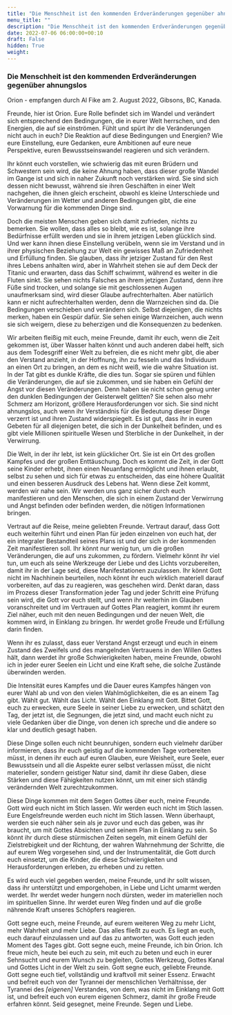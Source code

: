 ```yaml
---
title: "Die Menschheit ist den kommenden Erdveränderungen gegenüber ahnungslos"
menu_title: ""
description: "Die Menschheit ist den kommenden Erdveränderungen gegenüber ahnungslos"
date: 2022-07-06 06:00:00+00:10
draft: False
hidden: True
weight:
---
```

### Die Menschheit ist den kommenden Erdveränderungen gegenüber ahnungslos

Orion - empfangen durch Al Fike am 2. August 2022, Gibsons, BC, Kanada.

Freunde, hier ist Orion. Eure Rolle befindet sich im Wandel und verändert sich entsprechend den Bedingungen, die in eurer Welt herrschen, und den Energien, die auf sie einströmen. Fühlt und spürt ihr die Veränderungen nicht auch in euch? Die Reaktion auf diese Bedingungen und Energien? Wie eure Einstellung, eure Gedanken, eure Ambitionen auf eure neue Perspektive, euren Bewusstseinswandel reagieren und sich verändern.

Ihr könnt euch vorstellen, wie schwierig das mit euren Brüdern und Schwestern sein wird, die keine Ahnung haben, dass dieser große Wandel im Gange ist und sich in naher Zukunft noch verstärken wird. Sie sind sich dessen nicht bewusst, während sie ihren Geschäften in einer Welt nachgehen, die ihnen gleich erscheint, obwohl es kleine Unterschiede und Veränderungen im Wetter und anderen Bedingungen gibt, die eine Vorwarnung für die kommenden Dinge sind.
  
Doch die meisten Menschen geben sich damit zufrieden, nichts zu bemerken. Sie wollen, dass alles so bleibt, wie es ist, solange ihre Bedürfnisse erfüllt werden und sie in ihrem jetzigen Leben glücklich sind. Und wer kann ihnen diese Einstellung verübeln, wenn sie im Verstand und in ihrer physischen Beziehung zur Welt ein gewisses Maß an Zufriedenheit und Erfüllung finden. Sie glauben, dass ihr jetziger Zustand für den Rest ihres Lebens anhalten wird, aber in Wahrheit stehen sie auf dem Deck der Titanic und erwarten, dass das Schiff schwimmt, während es weiter in die Fluten sinkt. Sie sehen nichts Falsches an ihrem jetzigen Zustand, denn ihre Füße sind trocken, und solange sie mit geschlossenen Augen unaufmerksam sind, wird dieser Glaube aufrechterhalten. Aber natürlich kann er nicht aufrechterhalten werden, denn die Warnzeichen sind da. Die Bedingungen verschieben und verändern sich. Selbst diejenigen, die nichts merken, haben ein Gespür dafür. Sie sehen einige Warnzeichen, auch wenn sie sich weigern, diese zu beherzigen und die Konsequenzen zu bedenken.

Wir arbeiten fleißig mit euch, meine Freunde, damit ihr euch, wenn die Zeit gekommen ist, über Wasser halten könnt und auch anderen dabei helft, sich aus dem Todesgriff einer Welt zu befreien, die es nicht mehr gibt, die aber den Verstand anzieht, in der Hoffnung, ihn zu fesseln und das Individuum an einen Ort zu bringen, an dem es nicht weiß, wie die wahre Situation ist.  In der Tat gibt es dunkle Kräfte, die dies tun. Sogar sie spüren und fühlen die Veränderungen, die auf sie zukommen, und sie haben ein Gefühl der Angst vor diesen Veränderungen. Denn haben sie nicht schon genug unter den dunklen Bedingungen der Geisterwelt gelitten? Sie sehen also mehr Schmerz am Horizont, größere Herausforderungen vor sich. Sie sind nicht ahnungslos, auch wenn ihr Verständnis für die Bedeutung dieser Dinge verzerrt ist und ihren Zustand widerspiegelt.
Es ist gut, dass ihr in euren Gebeten für all diejenigen betet, die sich in der Dunkelheit befinden, und es gibt viele Millionen spirituelle Wesen und Sterbliche in der Dunkelheit, in der Verwirrung. 

Die Welt, in der ihr lebt, ist kein glücklicher Ort. Sie ist ein Ort des großen Kampfes und der großen Enttäuschung. Doch es kommt die Zeit, in der Gott seine Kinder erhebt, ihnen einen Neuanfang ermöglicht und ihnen erlaubt, selbst zu sehen und sich für etwas zu entscheiden, das eine höhere Qualität und einen besseren Ausdruck des Lebens hat.  Wenn diese Zeit kommt, werden wir nahe sein. Wir werden uns ganz sicher durch euch manifestieren und den Menschen, die sich in einem Zustand der Verwirrung und Angst befinden oder befinden werden, die nötigen Informationen bringen. 

Vertraut auf die Reise, meine geliebten Freunde. Vertraut darauf, dass Gott euch weiterhin führt und einen Plan für jeden einzelnen von euch hat, der ein integraler Bestandteil seines Plans ist und der sich in der kommenden Zeit manifestieren soll. Ihr könnt nur wenig tun, um die großen Veränderungen, die auf uns zukommen, zu fördern. Vielmehr könnt ihr viel tun, um euch als seine Werkzeuge der Liebe und des Lichts vorzubereiten, damit ihr in der Lage seid, diese Manifestationen zuzulassen. Ihr könnt Gott nicht im Nachhinein beurteilen, noch könnt ihr euch wirklich materiell darauf vorbereiten, auf das zu reagieren, was geschehen wird. Denkt daran, dass im Prozess dieser Transformation jeder Tag und jeder Schritt eine Prüfung sein wird, die Gott vor euch stellt, und wenn ihr weiterhin im Glauben voranschreitet und im Vertrauen auf Gottes Plan reagiert, kommt ihr eurem Ziel näher, euch mit den neuen Bedingungen und der neuen Welt, die kommen wird, in Einklang zu bringen. Ihr werdet große Freude und Erfüllung darin finden.

Wenn ihr es zulasst, dass euer Verstand Angst erzeugt und euch in einem Zustand des Zweifels und des mangelnden Vertrauens in den Willen Gottes hält, dann werdet ihr große Schwierigkeiten haben, meine Freunde, obwohl ich in jeder eurer Seelen ein Licht und eine Kraft sehe, die solche Zustände überwinden werden. 

Die Intensität eures Kampfes und die Dauer eures Kampfes hängen von eurer Wahl ab und von den vielen Wahlmöglichkeiten, die es an einem Tag gibt.  Wählt gut. Wählt das Licht. Wählt den Einklang mit Gott. Bittet Gott, euch zu erwecken, eure Seele in seiner Liebe zu erwecken, und schätzt den Tag, der jetzt ist, die Segnungen, die jetzt sind, und macht euch nicht zu viele Gedanken über die Dinge, von denen ich spreche und die andere so klar und deutlich gesagt haben.

Diese Dinge sollen euch nicht beunruhigen, sondern euch vielmehr darüber informieren, dass ihr euch geistig auf die kommenden Tage vorbereiten müsst, in denen ihr euch auf euren Glauben, eure Weisheit, eure Seele, euer Bewusstsein und all die Aspekte eurer selbst verlassen müsst, die nicht materieller, sondern geistiger Natur sind, damit ihr diese Gaben, diese Stärken und diese Fähigkeiten nutzen könnt, um mit einer sich ständig verändernden Welt zurechtzukommen.

Diese Dinge kommen mit dem Segen Gottes über euch, meine Freunde. Gott wird euch nicht im Stich lassen. Wir werden euch nicht im Stich lassen. Eure Engelsfreunde werden euch nicht im Stich lassen. Wenn überhaupt, werden sie euch näher sein als je zuvor und euch das geben, was ihr braucht, um mit Gottes Absichten und seinem Plan in Einklang zu sein. So könnt ihr durch diese stürmischen Zeiten segeln, mit einem Gefühl der Zielstrebigkeit und der Richtung, der wahren Wahrnehmung der Schritte, die auf eurem Weg vorgesehen sind, und der Instrumentalität, die Gott durch euch einsetzt, um die Kinder, die diese Schwierigkeiten und Herausforderungen erleben, zu erheben und zu retten.

Es wird euch viel gegeben werden, meine Freunde, und ihr sollt wissen, dass ihr unterstützt und emporgehoben, in Liebe und Licht umarmt werden werdet. Ihr werdet weder hungern noch dürsten, weder im materiellen noch im spirituellen Sinne. Ihr werdet euren Weg finden und auf die große nährende Kraft unseres Schöpfers reagieren.

Gott segne euch, meine Freunde, auf eurem weiteren Weg zu mehr Licht, mehr Wahrheit und mehr Liebe. Das alles fließt zu euch. Es liegt an euch, euch darauf einzulassen und auf das zu antworten, was Gott euch jeden Moment des Tages gibt. Gott segne euch, meine Freunde, ich bin Orion. Ich freue mich, heute bei euch zu sein, mit euch zu beten und euch in eurer Sehnsucht und eurem Wunsch zu begleiten, Gottes Werkzeug, Gottes Kanal und Gottes Licht in der Welt zu sein. Gott segne euch, geliebte Freunde. Gott segne euch tief, vollständig und kraftvoll mit seiner Essenz. Erwacht und befreit euch von der Tyrannei der menschlichen Verhältnisse, der Tyrannei des *[eigenen]* Verstandes, von dem, was nicht im Einklang mit Gott ist, und befreit euch von eurem eigenen Schmerz, damit ihr große Freude erfahren könnt. Seid gesegnet, meine Freunde. Segen und Liebe. 